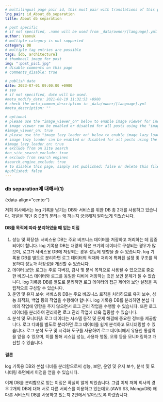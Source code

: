 ```yaml
---
# multilingual page pair id, this must pair with translations of this page. (This name must be unique)
lng_pair: id_About_db_separation
title: About db separation

# post specific
# if not specified, .name will be used from _data/owner/[language].yml
author: Yeonuk
# multiple category is not supported
category: DB
# multiple tag entries are possible
tags: [db, architecture]
# thumbnail image for post
img: ":post_pic1.jpg"
# disable comments on this page
# comments_disable: true

# publish date
date: 2023-07-01 09:00:00 +0900
# seo
# if not specified, date will be used.
#meta_modify_date: 2021-08-10 11:32:53 +0900
# check the meta_common_description in _data/owner/[language].yml
#meta_description: ""

# optional
# please use the "image_viewer_on" below to enable image viewer for individual pages or posts (_posts/ or [language]/_posts folders).
# image viewer can be enabled or disabled for all posts using the "image_viewer_posts: true" setting in _data/conf/main.yml.
#image_viewer_on: true
# please use the "image_lazy_loader_on" below to enable image lazy loader for individual pages or posts (_posts/ or [language]/_posts folders).
# image lazy loader can be enabled or disabled for all posts using the "image_lazy_loader_posts: true" setting in _data/conf/main.yml.
#image_lazy_loader_on: true
# exclude from on site search
#on_site_search_exclude: true
# exclude from search engines
#search_engine_exclude: true
# to disable this page, simply set published: false or delete this file
#published: false
---
```


<!-- outline-start -->

### db separation에 대해서(1)

{:data-align="center"}

<!-- outline-end -->

저희 회사에서는 log 기록을 남기는 DB와 서비스를 위한 DB 총 2개를 사용하고 있습니다.
개발을 하던 중 DB의 분리는 왜 하는지 궁금해져 알아보게 되었습니다.

#### DB를 목적에 따라 분리하였을 때 얻는 이점

1. 성능 및 확장성: 서비스용 DB는 주요 비즈니스 데이터를 저장하고 처리하는 데 집중되어야 합니다. log 기록용 DB는 대량의 작은 크기의 데이터로 구성되는 경우가 많으며, 로그가 서비스용 DB에 저장되는 경우 성능에 영향을 줄 수 있습니다. log 기록용 DB를 별도로 분리하면 로그 데이터의 적재와 처리에 특화된 설정 및 구조를 적용하여 성능과 확장성을 개선할 수 있습니다.
2. 데이터 보안: 로그는 주로 디버깅, 감사 및 분석 목적으로 사용될 수 있으므로 중요한 비즈니스 데이터와 로그를 동일한 디비에 저장하는 것은 보안 문제가 될 수 있습니다. log 기록용 DB를 별도로 분리하면 로그 데이터의 접근 제어와 보안 설정을 독립적으로 구성할 수 있습니다.
3. 운영 및 유지 보수: 서비스용 DB는 주요 비즈니스 로직을 처리하므로 유지 보수, 성능 최적화, 백업 등의 작업을 수행해야 합니다. log 기록용 DB를 분리하면 본섭 디비의 작업에 영향을 주지 않으면서 로그 관리 작업을 수행할 수 있습니다. 또한 로그 데이터를 분리하여 관리하면 로그 관리 작업에 더욱 집중할 수 있습니다.
4. 분석 및 모니터링: 로그 데이터는 시스템 동작 및 문제 해결에 중요한 정보를 제공합니다. 로그 디비를 별도로 분리하면 로그 데이터를 쉽게 분석하고 모니터링할 수 있습니다. 로그 분석 도구 및 시각화 도구를 사용하여 로그 데이터에서 유용한 통찰력을 얻을 수 있으며, 이를 통해 시스템 성능, 사용자 행동, 오류 등을 모니터링하고 개선할 수 있습니다.

#### 결론

log 기록용 DB와 본섭 디비를 분리함으로써 성능, 보안, 운영 및 유지 보수, 분석 및 모니터링 측면에서 이점을 얻을 수 있습니다.

이제 DB를 분리함으로 얻는 이점은 확실히 알게 되었습니다.
그럼 이제 저희 회사의 경우 2개의 DB에 대해 서로 다른 서비스를 이용하고 있는데요.(AWS S3, MongoDB) 왜 다른 서비스의 DB를 사용하고 있는지 2편에서 알아보도록 하겠습니다.
